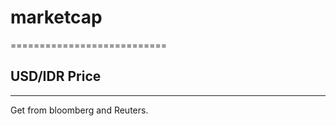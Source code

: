 # marketcap
===========================

## USD/IDR Price
---------------------------

Get from bloomberg and Reuters.
